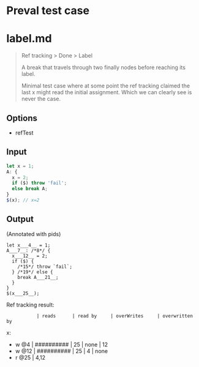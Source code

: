 # Preval test case

# label.md

> Ref tracking > Done > Label
> 
> A break that travels through two finally nodes before reaching its label.
>
> Minimal test case where at some point the ref tracking claimed the last x
> might read the initial assignment. Which we can clearly see is never the case.

## Options

- refTest

## Input

`````js filename=intro
let x = 1;
A: {
  x = 2;
  if ($) throw 'fail';
  else break A;
}
$(x); // x=2
`````

## Output

(Annotated with pids)

`````filename=intro
let x___4__ = 1;
A___7__: /*8*/ {
  x___12__ = 2;
  if ($) {
    /*15*/ throw `fail`;
  } /*19*/ else {
    break A___21__;
  }
}
$(x___25__);
`````

Ref tracking result:

               | reads      | read by     | overWrites     | overwritten by
x:
  - w @4       | ########## | 25          | none           | 12
  - w @12      | ########## | 25          | 4              | none
  - r @25      | 4,12
